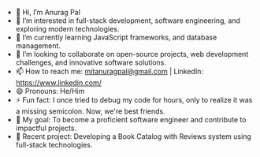 - 👋 Hi, I’m Anurag Pal
- 👀 I’m interested in full-stack development, software engineering, and exploring modern technologies.
- 🌱 I’m currently learning JavaScript frameworks, and database management.
- 💞️ I’m looking to collaborate on open-source projects, web development challenges, and innovative software solutions.
- 📫 How to reach me: mitanuragpal@gmail.com | LinkedIn: https://www.linkedin.com/
- 😄 Pronouns: He/Him
- ⚡ Fun fact: I once tried to debug my code for hours, only to realize it was a missing semicolon. Now, we're best friends.
- 🎯 My goal: To become a proficient software engineer and contribute to impactful projects.
- 🚀 Recent project: Developing a Book Catalog with Reviews system using full-stack technologies.
